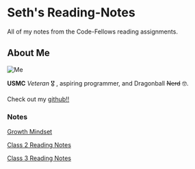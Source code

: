 # Seth's Reading-Notes

All of my notes from the Code-Fellows reading assignments.

## About Me

![Me](https://i.imgur.com/N7irn6O.jpg)

**USMC** *Veteran* 🎖️ , aspiring programmer, and Dragonball ~~Nerd~~ 🤓.

Check out my [github!!](https://github.com/sethppierce)

### Notes

[Growth Mindset](https://sethppierce.github.io/reading-notes/class2)

[Class 2 Reading Notes](https://sethppierce.github.io/reading-notes/class2)

[Class 3 Reading Notes](https://sethppierce.github.io/reading-notes/class3)
